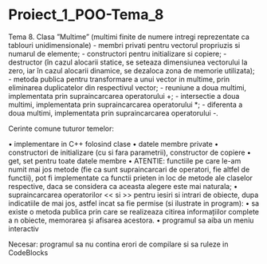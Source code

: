 # Proiect_1_POO-Tema_8

Tema 8. Clasa ”Multime” (multimi finite de numere intregi reprezentate ca tablouri unidimensionale)
	- membri privati pentru vectorul propriuzis si numarul de elemente;
    	- constructori pentru initializare si copiere;
	- destructor (în cazul alocarii statice, se seteaza dimensiunea vectorului la zero, iar în cazul alocarii dinamice, se dezaloca zona de memorie utilizata);
	- metoda publica pentru transformare a unui vector in multime, prin eliminarea duplicatelor din respectivul vector;
	- reuniune a doua multimi, implementata prin supraincarcarea operatorului +;
	- intersectie a doua multimi, implementata prin supraincarcarea operatorului *;
	- diferenta a doua multimi, implementata prin supraincarcarea operatorului -.

Cerinte comune tuturor temelor:

•	implementare in C++ folosind clase
•	datele membre private
•	constructori de initializare (cu si fara parametrii), constructor de copiere
•	get, set pentru toate datele membre
•	ATENTIE: functiile pe care le-am numit mai jos metode (fie ca sunt supraincarcari de operatori, fie altfel de functii), pot fi implementate ca functii prieten in loc de metode ale claselor respective, daca se considera ca aceasta alegere este mai naturala;
•	supraincarcarea operatorilor << si >> pentru iesiri si intrari de obiecte, dupa indicatiile de mai jos, astfel incat sa fie permise (si ilustrate in program):
•	sa existe o metoda publica prin care se realizeaza citirea informațiilor complete a n obiecte, memorarea și afisarea acestora.
•	programul sa aiba un meniu interactiv

Necesar: programul sa nu contina erori de compilare si sa ruleze in CodeBlocks

